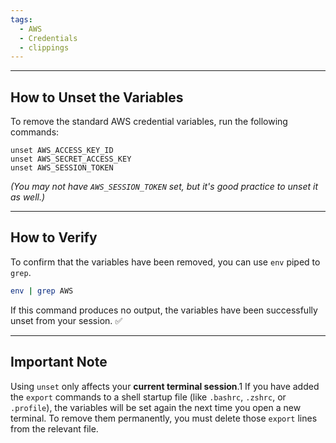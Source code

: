 ```yaml
---
tags:
  - AWS
  - Credentials
  - clippings
---
```

---
## How to Unset the Variables
To remove the standard AWS credential variables, run the following commands:


```shell
unset AWS_ACCESS_KEY_ID
unset AWS_SECRET_ACCESS_KEY
unset AWS_SESSION_TOKEN
```

_(You may not have `AWS_SESSION_TOKEN` set, but it's good practice to unset it as well.)_

---

## How to Verify

To confirm that the variables have been removed, you can use `env` piped to `grep`.

```sh
env | grep AWS
```

If this command produces no output, the variables have been successfully unset from your session. ✅

---

## Important Note

Using `unset` only affects your **current terminal session**.1 If you have added the `export` commands to a shell startup file (like `.bashrc`, `.zshrc`, or `.profile`), the variables will be set again the next time you open a new terminal. To remove them permanently, you must delete those `export` lines from the relevant file.